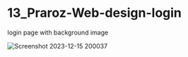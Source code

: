 # 13_Praroz-Web-design-login
 login page with background image

![Screenshot 2023-12-15 200037](https://github.com/Jeel1312/13_Praroz-Web-design-login/assets/153166867/89ac8566-0d63-4fa6-b00f-a1c017cd3151)
